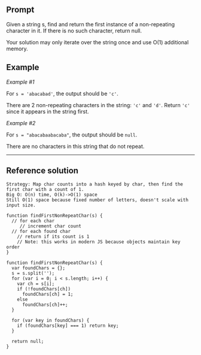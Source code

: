 ## Prompt

Given a string s, find and return the first instance of a non-repeating character in it. If there is no such character, return null.

Your solution may only iterate over the string once and use O(1) additional memory.

## Example

*Example #1*

For `s = 'abacabad'`, the output should be `'c'`.

There are 2 non-repeating characters in the string: `'c'` and `'d'`. Return `'c'` since it appears in the string first.

*Example #2*

For `s = "abacabaabacaba"`, the output should be `null`.

There are no characters in this string that do not repeat.

---

## Reference solution

```
Strategy: Map char counts into a hash keyed by char, then find the first char with a count of 1.
Big O: O(n) time, O(k)->O(1) space
Still O(1) space because fixed number of letters, doesn't scale with input size.

function findFirstNonRepeatChar(s) {
  // for each char
     // increment char count
  // for each found char
    // return if its count is 1
    // Note: this works in modern JS because objects maintain key order
}
```

```
function findFirstNonRepeatChar(s) {
  var foundChars = {};
  s = s.split('');
  for (var i = 0; i < s.length; i++) {
    var ch = s[i];
    if (!foundChars[ch])
      foundChars[ch] = 1;
    else
      foundChars[ch]++;
  }

  for (var key in foundChars) {
    if (foundChars[key] === 1) return key;
  }

  return null;
}
```
